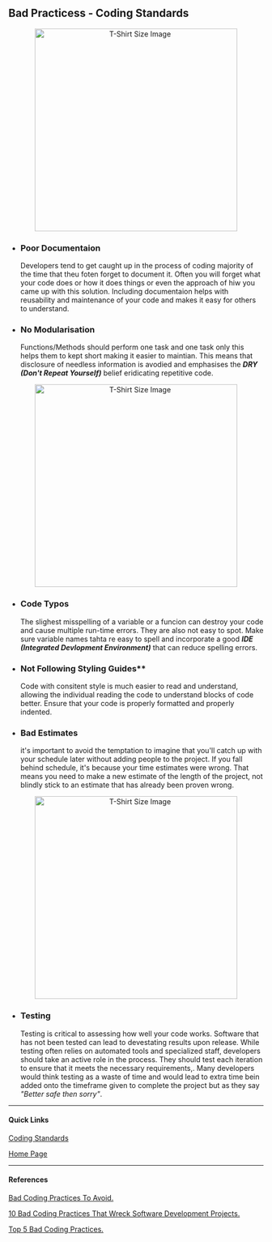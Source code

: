 ## Bad Practicess - Coding Standards

<p align="center">
<img src="https://www.docupile.com/wp-content/uploads/2018/10/poor-documentation.jpg" alt="T-Shirt Size Image" width="400">
<p>

- ### Poor Documentaion

  Developers tend to get caught up in the process of coding majority of the time that theu foten forget to document it. Often you will forget what your code does or how it does things or even the approach of hiw you came up with this solution. Including documentaion helps with reusability and maintenance of your code and makes it easy for others to understand.

- ### No Modularisation
  Functions/Methods should perform one task and one task only this helps them to kept short making it easier to maintian. This means that disclosure of needless information is avodied and emphasises the **_DRY (Don't Repeat Yourself)_** belief eridicating repetitive code.

<p align="center">
<img src="https://automationpanda.files.wordpress.com/2017/04/9083244097_5d44793865_z-640x360.jpg?w=620" alt="T-Shirt Size Image" width="400">
<p>

- ### Code Typos

  The slighest misspelling of a variable or a funcion can destroy your code and cause multiple run-time errors. They are also not easy to spot. Make sure variable names tahta re easy to spell and incorporate a good **_IDE (Integrated Devlopment Environment)_** that can reduce spelling errors.

- ### Not Following Styling Guides\*\*

  Code with consitent style is much easier to read and understand, allowing the individual reading the code to understand blocks of code better. Ensure that your code is properly formatted and properly indented.

- ### Bad Estimates
  it's important to avoid the temptation to imagine that you'll catch up with your schedule later without adding people to the project. If you fall behind schedule, it's because your time estimates were wrong. That means you need to make a new estimate of the length of the project, not blindly stick to an estimate that has already been proven wrong.

<p align="center">
<img src="https://miro.medium.com/max/3840/1*AjI-6OHQ_MHw1XGfOEvPtg.jpeg" alt="T-Shirt Size Image" width="400">
<p>

- ### Testing
  Testing is critical to assessing how well your code works. Software that has not been tested can lead to devestating results upon release. While testing often relies on automated tools and specialized staff, developers should take an active role in the process. They should test each iteration to ensure that it meets the necessary requirements,. Many developers would think testing as a waste of time and would lead to extra time bein added onto the timeframe given to complete the project but as they say _"Better safe then sorry"_.

---

#### Quick Links

[Coding Standards](../../coding-standards/CodingStandards.md)

[Home Page](../../ProjectPlan.md)

---

#### References

[Bad Coding Practices To Avoid.](https://searchsoftwarequality.techtarget.com/answer/What-are-some-bad-coding-practices-to-avoid)

[10 Bad Coding Practices That Wreck Software Development Projects.](https://www.cio.com/article/2448952/10-bad-coding-practices-that-wreck-software-development-projects.html)

[Top 5 Bad Coding Practices.](https://dev.to/blarzhernandez/top-5-bad-coding-practices-avoid-them-to-all-costs-2ab3)
